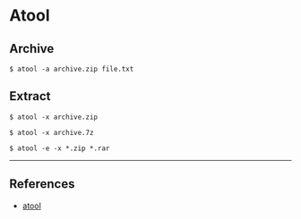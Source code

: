 # Atool

## Archive

```
$ atool -a archive.zip file.txt
```

## Extract

```
$ atool -x archive.zip
```

```
$ atool -x archive.7z
```

```
$ atool -e -x *.zip *.rar
```

---
## References

- [atool](https://www.nongnu.org/atool/)